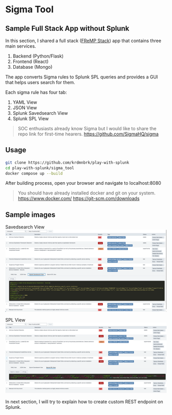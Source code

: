 # Sigma Tool

## Sample Full Stack App without Splunk

In this section, I shared a full stack ([FReMP Stack](https://fremp.github.io/)) app that contains three main services.

1. Backend (Python/Flask)
2. Frontend (React)
3. Database (Mongo)

The app converts Sigma rules to Splunk SPL queries and provides a GUI that helps users search for them.

Each sigma rule has four tab:
1. YAML View
2. JSON View
3. Splunk Savedsearch View
4. Splunk SPL View

> SOC enthusiasts already know Sigma but I would like to share the repo link for first-time hearers.
> https://github.com/SigmaHQ/sigma

## Usage
```sh
git clone https://github.com/krdmnbrk/play-with-splunk
cd play-with-splunk/sigma_tool
docker compose up --build
```
After building process, open your browser and navigate to localhost:8080
> You should have already installed docker and git on your system.
> https://www.docker.com/
> https://git-scm.com/downloads

## Sample images

Savedsearch View
![Splunk Savedsearch View](images/savedsearch_view.png)

SPL View
![Splunk Savedsearch View](images/SPL_view.png)


In next section, I will try to explain how to create custom REST endpoint on Splunk.